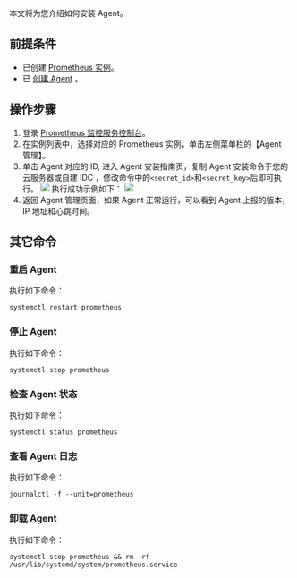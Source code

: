 本文将为您介绍如何安装 Agent。

## 前提条件

- 已创建 [ Prometheus 实例](https://cloud.tencent.com/document/product/248/48690)。
- 已 [创建 Agent](https://cloud.tencent.com/document/product/248/52951) 。

## 操作步骤
1. 登录 [ Prometheus 监控服务控制台](https://console.cloud.tencent.com/monitor/prometheus)。
2. 在实例列表中，选择对应的 Prometheus 实例，单击左侧菜单栏的【Agent 管理】。
3. 单击 Agent 对应的 ID, 进入 Agent 安装指南页，复制 Agent 安装命令于您的云服务器或自建 IDC ，修改命令中的`<secret_id>`和`<secret_key>`后即可执行。
   ![](https://main.qcloudimg.com/raw/1b514661b252a3dd87f52f841a5496d8.png)
   执行成功示例如下：
   ![](https://main.qcloudimg.com/raw/9737c22b742419eb798f5dfa8bdb84d0.png)
4. 返回 Agent 管理页面，如果 Agent 正常运行，可以看到 Agent 上报的版本，IP 地址和心跳时间。

## 其它命令

### 重启&nbsp;Agent
执行如下命令：
```
systemctl restart prometheus
```

### 停止&nbsp;Agent
执行如下命令：

```
systemctl stop prometheus
```

### 检查&nbsp;Agent&nbsp;状态
执行如下命令：

```
systemctl status prometheus
```

### 查看&nbsp;Agent&nbsp;日志
执行如下命令：

```
journalctl -f --unit=prometheus
```

### 卸载&nbsp;Agent
执行如下命令：
```
systemctl stop prometheus && rm -rf /usr/lib/systemd/system/prometheus.service
```


